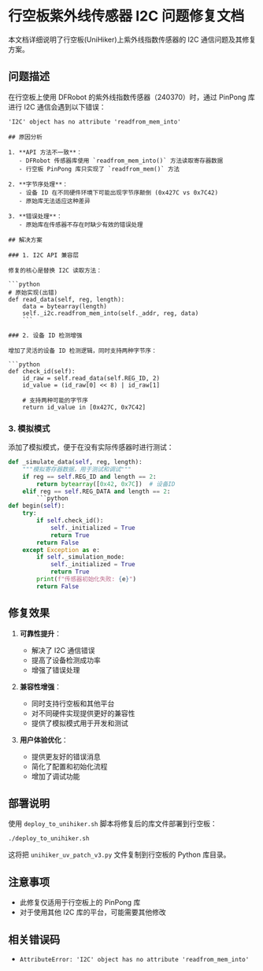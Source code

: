 # 行空板紫外线传感器 I2C 问题修复文档

本文档详细说明了行空板(UniHiker)上紫外线指数传感器的 I2C 通信问题及其修复方案。

## 问题描述

在行空板上使用 DFRobot 的紫外线指数传感器（240370）时，通过 PinPong 库进行 I2C 通信会遇到以下错误：

````
'I2C' object has no attribute 'readfrom_mem_into'

## 原因分析

1. **API 方法不一致**：
   - DFRobot 传感器库使用 `readfrom_mem_into()` 方法读取寄存器数据
   - 行空板 PinPong 库只实现了 `readfrom_mem()` 方法

2. **字节序处理**：
   - 设备 ID 在不同硬件环境下可能出现字节序颠倒 (0x427C vs 0x7C42)
   - 原始库无法适应这种差异

3. **错误处理**：
   - 原始库在传感器不存在时缺少有效的错误处理

## 解决方案

### 1. I2C API 兼容层

修复的核心是替换 I2C 读取方法：

```python
# 原始实现(出错)
def read_data(self, reg, length):
    data = bytearray(length)
    self._i2c.readfrom_mem_into(self._addr, reg, data)
    ```

### 2. 设备 ID 检测增强

增加了灵活的设备 ID 检测逻辑，同时支持两种字节序：

```python
def check_id(self):
    id_raw = self.read_data(self.REG_ID, 2)
    id_value = (id_raw[0] << 8) | id_raw[1]

    # 支持两种可能的字节序
    return id_value in [0x427C, 0x7C42]
````

### 3. 模拟模式

添加了模拟模式，便于在没有实际传感器时进行测试：

````python
def _simulate_data(self, reg, length):
    """模拟寄存器数据，用于测试和调试"""
    if reg == self.REG_ID and length == 2:
        return bytearray([0x42, 0x7C])  # 设备ID
    elif reg == self.REG_DATA and length == 2:
        ```python
def begin(self):
    try:
        if self.check_id():
            self._initialized = True
            return True
        return False
    except Exception as e:
        if self._simulation_mode:
            self._initialized = True
            return True
        print(f"传感器初始化失败: {e}")
        return False
````

## 修复效果

1. **可靠性提升**：

   - 解决了 I2C 通信错误
   - 提高了设备检测成功率
   - 增强了错误处理

2. **兼容性增强**：

   - 同时支持行空板和其他平台
   - 对不同硬件实现提供更好的兼容性
   - 提供了模拟模式用于开发和测试

3. **用户体验优化**：
   - 提供更友好的错误消息
   - 简化了配置和初始化流程
   - 增加了调试功能

## 部署说明

使用 `deploy_to_unihiker.sh` 脚本将修复后的库文件部署到行空板：

```bash
./deploy_to_unihiker.sh
```

这将把 `unihiker_uv_patch_v3.py` 文件复制到行空板的 Python 库目录。

## 注意事项

- 此修复仅适用于行空板上的 PinPong 库
- 对于使用其他 I2C 库的平台，可能需要其他修改

## 相关错误码

- `AttributeError: 'I2C' object has no attribute 'readfrom_mem_into'`
